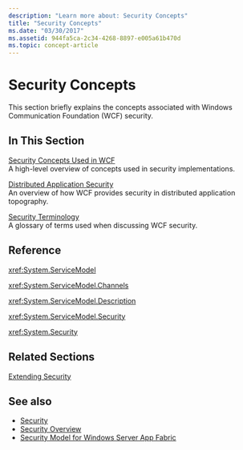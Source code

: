 ```yaml
---
description: "Learn more about: Security Concepts"
title: "Security Concepts"
ms.date: "03/30/2017"
ms.assetid: 944fa5ca-2c34-4268-8897-e005a61b470d
ms.topic: concept-article
---
```

# Security Concepts

This section briefly explains the concepts associated with Windows Communication Foundation (WCF) security.  
  
## In This Section  

 [Security Concepts Used in WCF](security-concepts-used-in-wcf.md)  
 A high-level overview of concepts used in security implementations.  
  
 [Distributed Application Security](distributed-application-security.md)  
 An overview of how WCF provides security in distributed application topography.  
  
 [Security Terminology](wcf-security-terminology.md)  
 A glossary of terms used when discussing WCF security.  
  
## Reference  

 <xref:System.ServiceModel>  
  
 <xref:System.ServiceModel.Channels>  
  
 <xref:System.ServiceModel.Description>  
  
 <xref:System.ServiceModel.Security>  
  
 <xref:System.Security>  
  
## Related Sections  

 [Extending Security](../extending/extending-security.md)  
  
## See also

- [Security](security.md)
- [Security Overview](security-overview.md)
- [Security Model for Windows Server App Fabric](/previous-versions/appfabric/ee677202(v=azure.10))
